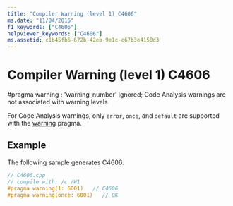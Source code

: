 ```yaml
---
title: "Compiler Warning (level 1) C4606"
ms.date: "11/04/2016"
f1_keywords: ["C4606"]
helpviewer_keywords: ["C4606"]
ms.assetid: c1b45fb6-672b-42eb-9e1c-c67b3e4150d3
---
```

# Compiler Warning (level 1) C4606

\#pragma warning : 'warning_number' ignored; Code Analysis warnings are not associated with warning levels

For Code Analysis warnings, only `error`, `once`, and `default` are supported with the [warning](../../preprocessor/warning.md) pragma.

## Example

The following sample generates C4606.

```cpp
// C4606.cpp
// compile with: /c /W1
#pragma warning(1: 6001)   // C4606
#pragma warning(once: 6001)   // OK
```